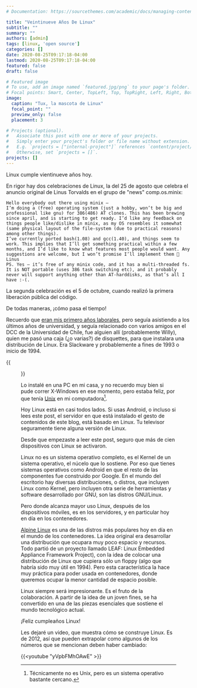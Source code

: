 ```yaml
---
# Documentation: https://sourcethemes.com/academic/docs/managing-content/

title: "Veintinueve Años De Linux"
subtitle: ""
summary: ""
authors: [admin]
tags: [linux, 'open source']
categories: []
date: 2020-08-25T09:17:18-04:00
lastmod: 2020-08-25T09:17:18-04:00
featured: false
draft: false

# Featured image
# To use, add an image named `featured.jpg/png` to your page's folder.
# Focal points: Smart, Center, TopLeft, Top, TopRight, Left, Right, BottomLeft, Bottom, BottomRight.
image:
  caption: "Tux, la mascota de Linux"
  focal_point: ""
  preview_only: false
  placement: 3

# Projects (optional).
#   Associate this post with one or more of your projects.
#   Simply enter your project's folder or file name without extension.
#   E.g. `projects = ["internal-project"]` references `content/project/deep-learning/index.md`.
#   Otherwise, set `projects = []`.
projects: []
---
```


Linux cumple vientinueve años hoy.


En rigor hay dos celebraciones de Linux, la del 25 de agosto que celebra el anuncio original de Linus Torvalds en el grupo de "news" comp.os.minix:

    Hello everybody out there using minix –
    I’m doing a (free) operating system (just a hobby, won’t be big and professional like gnu) for 386(486) AT clones. This has been brewing since april, and is starting to get ready. I’d like any feedback on things people like/dislike in minix, as my OS resembles it somewhat (same physical layout of the file-system (due to practical reasons) among other things).
    I’ve currently ported bash(1.08) and gcc(1.40), and things seem to work. This implies that I’ll get something practical within a few months, and I’d like to know what features most people would want. Any suggestions are welcome, but I won’t promise I’ll implement them 🙂
    Linus
    PS. Yes – it’s free of any minix code, and it has a multi-threaded fs. It is NOT portable (uses 386 task switching etc), and it probably never will support anything other than AT-harddisks, as that’s all I have :-(.

La segunda celebración es el 5 de octubre, cuando realizó la primera liberación pública del código.

De todas maneras, ¡cómo pasa el tiempo!

Recuerdo que [eran mis primero años laborales](https://lnds.net/blog/lnds/2019/03/17/el-fin-de-la-agilidad/), pero seguía asistiendo a los últimos años de universidad, y seguía relacionado con varios amigos en el DCC de la Universidad de Chile, fue alguien allí (probablemente Willy), quien me pasó una caja (¿o varias?)  de disquettes, para que instalara una distribución de Linux. Era Slackware y probablemente a fines de 1993 o inicio de 1994. 

{{<figure caption="Tux con una pipa, la mascota original de Slackware" src="Slackware-mascot.jpg">}}

Lo instalé en una PC en mi casa, y no recuerdo muy bien si pude correr X-Windows en ese momento, pero estaba feliz, por que tenía [Unix](https://lnds.net/blog/lnds/2020/03/29/entusiasmo-selectivo/) en mi computadora[^1].

Hoy Linux está en casi todos lados. Si usas Android, o incluso si lees este post, el servidor en que está instalado el gesto de contenidos de este blog, está basado en Linux. Tu televisor seguramente tiene alguna versión de Linux. 

Desde que empezaste a leer este post, seguro que más de cien dispositivos con Linux se activaron.

Linux no es un sistema operativo completo, es el Kernel de un sistema operativo, el núcelo que lo sostiene. Por eso que tienes sistemas operativos como Android en que el resto de las componentes fue construido por Google. En el mundo del escritorio hay diversas distribuciones, o distros, que incluyen Linux como Kernel, pero incluyen otra serie de herramientas y software desarrollado por GNU, son las distros GNU/Linux.

Pero donde alcanza mayor uso Linux, después de los dispositivos móviles, es en los servidores, y en particular hoy en día en los contenedores.

[Alpine Linux](https://www.alpinelinux.org) es una de las distros más populares hoy en día en el mundo de los contenedores. La idea original era desarrollar una distribución que ocupara muy poco espacio y recursos. Todo partió de un proyecto llamado LEAF: Linux Embedded Appliance Framework Project), con la idea de colocar una distribución de Linux que cupiera sólo un floppy (algo que habría sido muy útil en 1994).
Pero esta característica la hace muy práctica para poder usada en contenedores, donde queremos ocupar la menor cantidad de espacio posible.

Linux siempre será impresionante. Es el fruto de la colaboración. A partir de la idea de un joven fines, se ha convertido en una de las piezas esenciales que sostiene el mundo tecnológico actual.

¡Feliz cumpleaños Linux!

Les dejaré un video, que muestra cómo se construye Linux. Es de 2012, así que pueden extrapolar como algunos de los números que se mencionan deben haber cambiado:

 {{<youtube "yVpbFMhOAwE" >}}


[^1]: Técnicamente no es Unix, pero es un sistema operativo bastante cercano.